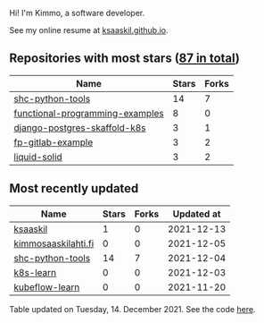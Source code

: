 Hi! I'm Kimmo, a software developer.

See my online resume at [ksaaskil.github.io](https://ksaaskil.github.io).

<!-- repositories starts -->

## Repositories with most stars ([87 in total](https://github.com/ksaaskil?tab=repositories))
| Name        | Stars           | Forks  |
| ------------- |-------------| -----|
|[shc-python-tools](https://github.com/ksaaskil/shc-python-tools)|14|7
|[functional-programming-examples](https://github.com/ksaaskil/functional-programming-examples)|8|0
|[django-postgres-skaffold-k8s](https://github.com/ksaaskil/django-postgres-skaffold-k8s)|3|1
|[fp-gitlab-example](https://github.com/ksaaskil/fp-gitlab-example)|3|2
|[liquid-solid](https://github.com/ksaaskil/liquid-solid)|3|2

<!-- repositories ends -->
<!-- recent_repositories starts -->

## Most recently updated
| Name        | Stars           | Forks  | Updated at
| ------------- |-------------| -----|-----|
|[ksaaskil](https://github.com/ksaaskil/ksaaskil)|1|0|2021-12-13
|[kimmosaaskilahti.fi](https://github.com/ksaaskil/kimmosaaskilahti.fi)|0|0|2021-12-05
|[shc-python-tools](https://github.com/ksaaskil/shc-python-tools)|14|7|2021-12-04
|[k8s-learn](https://github.com/ksaaskil/k8s-learn)|0|0|2021-12-03
|[kubeflow-learn](https://github.com/ksaaskil/kubeflow-learn)|0|0|2021-11-20

<!-- recent_repositories ends -->
<!-- updated_at starts -->
Table updated on Tuesday, 14. December 2021. See the code [here](https://github.com/ksaaskil/ksaaskil).
<!-- updated_at ends -->
